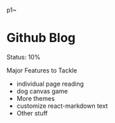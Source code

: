 p1~
# Github Blog

Status: 10%

Major Features to Tackle
- individual page reading
- dog canvas game
- More themes
- customize react-markdown text
- Other stuff
